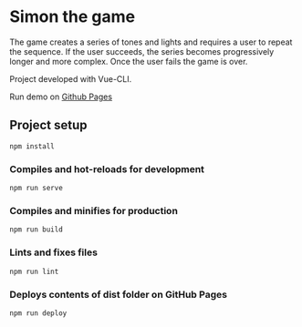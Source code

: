 # Simon the game

The game creates a series of tones and lights and requires a user to repeat the sequence. If the user succeeds, the series becomes progressively longer and more complex. Once the user fails the game is over.

Project developed with Vue-CLI.

Run demo on [Github Pages](https://mefistodevelop.github.io/simon-game/)

## Project setup
```
npm install
```

### Compiles and hot-reloads for development
```
npm run serve
```

### Compiles and minifies for production
```
npm run build
```

### Lints and fixes files
```
npm run lint
```


### Deploys contents of dist folder on GitHub Pages
```
npm run deploy
```
